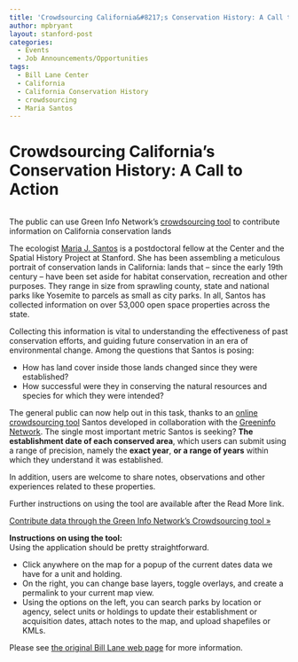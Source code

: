 ```yaml
---
title: 'Crowdsourcing California&#8217;s Conservation History: A Call to Action'
author: mpbryant
layout: stanford-post
categories:
  - Events
  - Job Announcements/Opportunities
tags:
  - Bill Lane Center
  - California
  - California Conservation History
  - crowdsourcing
  - Maria Santos
---
```

# Crowdsourcing California&#8217;s Conservation History: A Call to Action

<div>
  <p>
    <a href="http://websites.greeninfo.org/mapcollaborator/cpad_dates/" target="_blank"><img src="http://west.stanford.edu/sites/default/files/crowdsourcing-screenshot-01-1080px.jpg" alt="" /></a>
  </p>
  
  <p>
    The public can use Green Info Network&#8217;s <a href="http://websites.greeninfo.org/mapcollaborator/cpad_dates/" target="_blank">crowdsourcing tool</a> to contribute information on California conservation lands
  </p>
  
  <p>
    <img src="http://west.stanford.edu/sites/default/files/imagecache/persondetail/maria.jpg" alt="" />The ecologist <a href="http://west.stanford.edu/people/mariasantos">Maria J. Santos</a> is a postdoctoral fellow at the Center and the Spatial History Project at Stanford. She has been assembling a meticulous portrait of conservation lands in California: lands that – since the early 19th century – have been set aside for habitat conservation, recreation and other purposes. They range in size from sprawling county, state and national parks like Yosemite to parcels as small as city parks. In all, Santos has collected information on over 53,000 open space properties across the state.
  </p>
  
  <p>
    Collecting this information is vital to understanding the effectiveness of past conservation efforts, and guiding future conservation in an era of environmental change. Among the questions that Santos is posing:
  </p>
  
  <ul>
    <li>
      How has land cover inside those lands changed since they were established?
    </li>
    <li>
      How successful were they in conserving the natural resources and species for which they were intended?
    </li>
  </ul>
  
  <p>
    The general public can now help out in this task, thanks to an <a href="http://websites.greeninfo.org/mapcollaborator/cpad_dates/">online crowdsourcing tool</a> Santos developed in collaboration with the <a href="http://greeninfo.org">Greeninfo Network</a>. The single most important metric Santos is seeking? <strong>The establishment date of each conserved area</strong>, which users can submit using a range of precision, namely the <strong>exact year</strong>, <strong>or a range of years</strong> within which they understand it was established.
  </p>
  
  <p>
    In addition, users are welcome to share notes, observations and other experiences related to these properties.
  </p>
  
  <p>
    Further instructions on using the tool are available after the Read More link.
  </p>
  
  <p>
    <a href="http://websites.greeninfo.org/mapcollaborator/cpad_dates/">Contribute data through the Green Info Network&#8217;s Crowdsourcing tool »</a>
  </p>
  
  <div>
    <strong>Instructions on using the tool:</strong>
  </div>
  
  <div>
  </div>
  
  <div>
    Using the application should be pretty straightforward.
  </div>
  
  <ul>
    <li>
      Click anywhere on the map for a popup of the current dates data we have for a unit and holding.
    </li>
    <li>
      On the right, you can change base layers, toggle overlays, and create a permalink to your current map view.
    </li>
    <li>
      Using the options on the left, you can search parks by location or agency, select units or holdings to update their establishment or acquisition dates, attach notes to the map, and upload shapefiles or KMLs.
    </li>
  </ul>
</div>

Please see <a href="http://west.stanford.edu/news/crowdsourcing-californias-conservation-history-call-action" target="_blank">the original Bill Lane web page</a> for more information.
